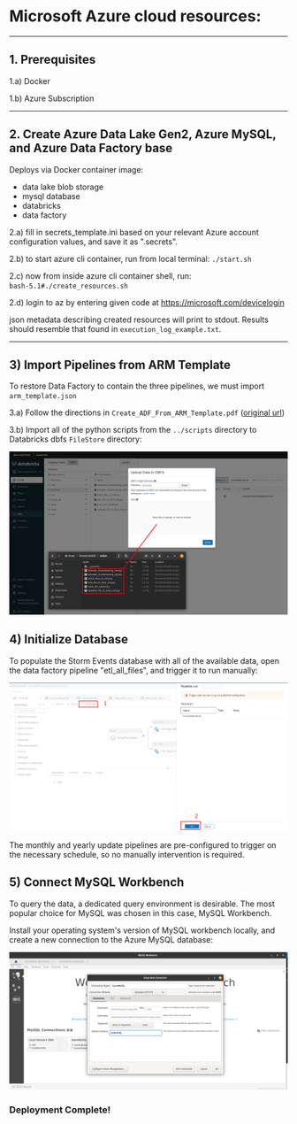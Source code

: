 # Microsoft Azure cloud resources:

----

## 1. Prerequisites

1.a) Docker  

1.b) Azure Subscription

-----

## 2. Create Azure Data Lake Gen2, Azure MySQL, and Azure Data Factory base

Deploys via Docker container image:  
  - data lake blob storage   
  - mysql database   
  - databricks   
  - data factory   

2.a) fill in secrets_template.ini based on your relevant Azure account configuration values, and save it as ".secrets".

2.b) to start azure cli container, run from local terminal:
`./start.sh`

2.c) now from inside azure cli container shell, run:   
`bash-5.1#./create_resources.sh`

2.d) login to az by entering given code at https://microsoft.com/devicelogin   

json metadata describing created resources will print to stdout.  Results should resemble that found in `execution_log_example.txt`.

----

## 3) Import Pipelines from ARM Template

To restore Data Factory to contain the three pipelines, we must import `arm_template.json`

3.a) Follow the directions in `Create_ADF_From_ARM_Template.pdf` ([original url](https://www.c-sharpcorner.com/article/create-a-copy-of-azure-data-factory-using-azure-arm-templates/))  

3.b) Import all of the python scripts from the `../scripts` directory to Databricks dbfs `FileStore` directory:  

![alt text](https://github.com/conner-mcnicholas/StormEventsDB/blob/main/imgs/databricks_import_scripts.png?raw=true)  


## 4) Initialize Database

To populate the Storm Events database with all of the available data, open the data factory pipeline "etl_all_files", and trigger it to run manually:

![alt text](https://github.com/conner-mcnicholas/StormEventsDB/blob/main/imgs/trigger_now.png?raw=true)  

The monthly and yearly update pipelines are pre-configured to trigger on the necessary schedule, so no manually intervention is required.

## 5) Connect MySQL Workbench

To query the data, a dedicated query environment is desirable.  The most popular choice for MySQL was chosen in this case, MySQL Workbench.  

Install your operating system's version of MySQL workbench locally, and create a new connection to the Azure MySQL database:  

![alt text](https://github.com/conner-mcnicholas/StormEventsDB/blob/main/imgs/mysqlconfig.png?raw=true)  

###                   **Deployment Complete!**
